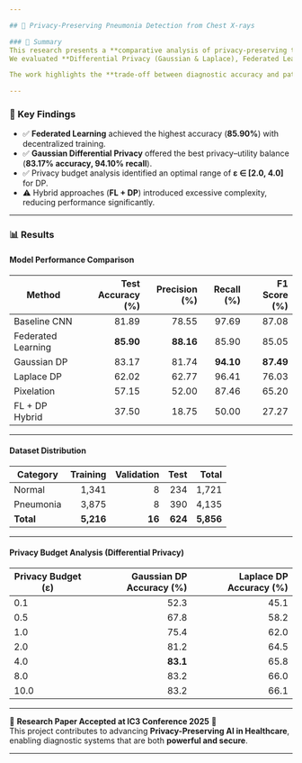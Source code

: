 ```yaml
---

## 🔬 Privacy-Preserving Pneumonia Detection from Chest X-rays  

### 📌 Summary  
This research presents a **comparative analysis of privacy-preserving techniques** for pneumonia detection using chest X-ray images.  
We evaluated **Differential Privacy (Gaussian & Laplace), Federated Learning, Pixelation**, and a **novel hybrid approach** against a baseline CNN model using the **Kaggle Chest X-Ray dataset (5,856 images)**.  

The work highlights the **trade-off between diagnostic accuracy and patient data privacy**, providing practical guidelines for building **privacy-preserving medical AI systems** while addressing compliance requirements such as **HIPAA**.  

---
```


### 🔑 Key Findings  
- ✅ **Federated Learning** achieved the highest accuracy (**85.90%**) with decentralized training.  
- ✅ **Gaussian Differential Privacy** offered the best privacy–utility balance (**83.17% accuracy, 94.10% recall**).  
- ✅ Privacy budget analysis identified an optimal range of **ε ∈ [2.0, 4.0]** for DP.  
- ⚠️ Hybrid approaches (**FL + DP**) introduced excessive complexity, reducing performance significantly.  

---

### 📊 Results  

#### **Model Performance Comparison**
| Method              | Test Accuracy (%) | Precision (%) | Recall (%) | F1 Score (%) |
|---------------------|------------------:|--------------:|-----------:|-------------:|
| Baseline CNN        | 81.89             | 78.55         | 97.69      | 87.08        |
| Federated Learning  | **85.90**         | **88.16**     | 85.90      | 85.05        |
| Gaussian DP         | 83.17             | 81.74         | **94.10**  | **87.49**    |
| Laplace DP          | 62.02             | 62.77         | 96.41      | 76.03        |
| Pixelation          | 57.15             | 52.00         | 87.46      | 65.20        |
| FL + DP Hybrid      | 37.50             | 18.75         | 50.00      | 27.27        |

---

#### **Dataset Distribution**
| Category   | Training | Validation | Test | Total |
|------------|---------:|-----------:|-----:|------:|
| Normal     | 1,341    | 8          | 234  | 1,721 |
| Pneumonia  | 3,875    | 8          | 390  | 4,135 |
| **Total**  | **5,216**| **16**     | **624** | **5,856** |

---

#### **Privacy Budget Analysis (Differential Privacy)**
| Privacy Budget (ε) | Gaussian DP Accuracy (%) | Laplace DP Accuracy (%) |
|--------------------|-------------------------:|------------------------:|
| 0.1                | 52.3                    | 45.1                   |
| 0.5                | 67.8                    | 58.2                   |
| 1.0                | 75.4                    | 62.0                   |
| 2.0                | 81.2                    | 64.5                   |
| 4.0                | **83.1**                | 65.8                   |
| 8.0                | 83.2                    | 66.0                   |
| 10.0               | 83.2                    | 66.1                   |

---

📄 **Research Paper Accepted at IC3 Conference 2025** 🎉  
This project contributes to advancing **Privacy-Preserving AI in Healthcare**, enabling diagnostic systems that are both **powerful and secure**.  

---
